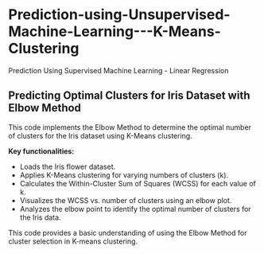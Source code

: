 # Prediction-using-Unsupervised-Machine-Learning---K-Means-Clustering

Prediction Using Supervised Machine Learning - Linear Regression

## Predicting Optimal Clusters for Iris Dataset with Elbow Method

This code implements the Elbow Method to determine the optimal number of clusters for the Iris dataset using K-Means clustering. 

**Key functionalities:**

* Loads the Iris flower dataset.
* Applies K-Means clustering for varying numbers of clusters (k).
* Calculates the Within-Cluster Sum of Squares (WCSS) for each value of k.
* Visualizes the WCSS vs. number of clusters using an elbow plot.
* Analyzes the elbow point to identify the optimal number of clusters for the Iris data.

This code provides a basic understanding of using the Elbow Method for cluster selection in K-means clustering.
